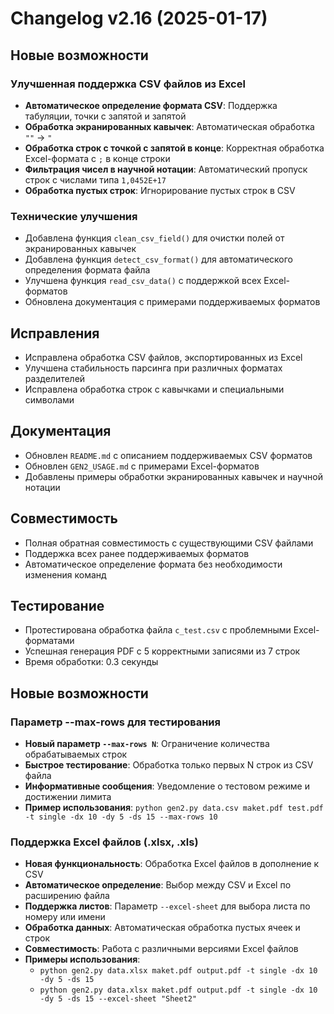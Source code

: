 # Changelog v2.16 (2025-01-17)

## Новые возможности

### Улучшенная поддержка CSV файлов из Excel
- **Автоматическое определение формата CSV**: Поддержка табуляции, точки с запятой и запятой
- **Обработка экранированных кавычек**: Автоматическая обработка `""` → `"`
- **Обработка строк с точкой с запятой в конце**: Корректная обработка Excel-формата с `;` в конце строки
- **Фильтрация чисел в научной нотации**: Автоматический пропуск строк с числами типа `1,0452E+17`
- **Обработка пустых строк**: Игнорирование пустых строк в CSV

### Технические улучшения
- Добавлена функция `clean_csv_field()` для очистки полей от экранированных кавычек
- Добавлена функция `detect_csv_format()` для автоматического определения формата файла
- Улучшена функция `read_csv_data()` с поддержкой всех Excel-форматов
- Обновлена документация с примерами поддерживаемых форматов

## Исправления
- Исправлена обработка CSV файлов, экспортированных из Excel
- Улучшена стабильность парсинга при различных форматах разделителей
- Исправлена обработка строк с кавычками и специальными символами

## Документация
- Обновлен `README.md` с описанием поддерживаемых CSV форматов
- Обновлен `GEN2_USAGE.md` с примерами Excel-форматов
- Добавлены примеры обработки экранированных кавычек и научной нотации

## Совместимость
- Полная обратная совместимость с существующими CSV файлами
- Поддержка всех ранее поддерживаемых форматов
- Автоматическое определение формата без необходимости изменения команд

## Тестирование
- Протестирована обработка файла `c_test.csv` с проблемными Excel-форматами
- Успешная генерация PDF с 5 корректными записями из 7 строк
- Время обработки: 0.3 секунды

## Новые возможности

### Параметр --max-rows для тестирования
- **Новый параметр `--max-rows N`**: Ограничение количества обрабатываемых строк
- **Быстрое тестирование**: Обработка только первых N строк из CSV файла
- **Информативные сообщения**: Уведомление о тестовом режиме и достижении лимита
- **Пример использования**: `python gen2.py data.csv maket.pdf test.pdf -t single -dx 10 -dy 5 -ds 15 --max-rows 10`

### Поддержка Excel файлов (.xlsx, .xls)
- **Новая функциональность**: Обработка Excel файлов в дополнение к CSV
- **Автоматическое определение**: Выбор между CSV и Excel по расширению файла
- **Поддержка листов**: Параметр `--excel-sheet` для выбора листа по номеру или имени
- **Обработка данных**: Автоматическая обработка пустых ячеек и строк
- **Совместимость**: Работа с различными версиями Excel файлов
- **Примеры использования**: 
  - `python gen2.py data.xlsx maket.pdf output.pdf -t single -dx 10 -dy 5 -ds 15`
  - `python gen2.py data.xlsx maket.pdf output.pdf -t single -dx 10 -dy 5 -ds 15 --excel-sheet "Sheet2"`
